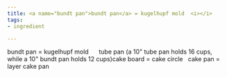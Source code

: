 ```yaml
---
title: <a name="bundt pan">bundt pan</a> = kugelhupf mold  <i></i>
tags:
- ingredient

---
```

bundt pan = kugelhupf mold      tube pan (a 10" tube pan holds 16 cups, while a 10" bundt pan holds 12 cups)cake board = cake circle   cake pan = layer cake pan
